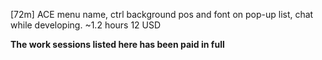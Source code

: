 [72m] ACE menu name, ctrl background pos and font on pop-up list, chat while developing.
~1.2 hours
12 USD

**The work sessions listed here has been paid in full**
